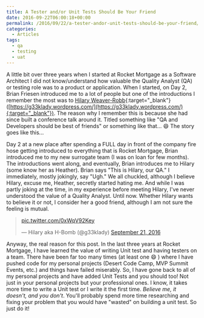 ```yaml
---
title: A Tester and/or Unit Tests Should Be Your Friend
date: 2016-09-22T06:00:18+00:00
permalink: /2016/09/22/a-tester-andor-unit-tests-should-be-your-friend/
categories:
  - Articles
tags:
  - qa
  - testing
  - uat
---
```


A little bit over three years when I started at Rocket Mortgage as a Software Architect I did not know/understand how valuable the Quality Analyst (QA) or testing role was to a product or application. When I started, on Day 2, Brian Friesen introduced me to a lot of people but one of the introductions I remember the most was to [Hilary Weaver-Robb](https://www.twitter.com/g33klady){:target="_blank"} ([https://g33klady.wordpress.com/](https://g33klady.wordpress.com/){:target="_blank"}). The reason why I remember this is because she had since built a conference talk around it. Titled something like "QA and Developers should be best of friends" or something like that... :smile: The story goes like this...

Day 2 at a new place after spending a FULL day in front of the company fire hose getting introduced to everything that is Rocket Mortgage, Brian introduced me to my new surrogate team (I was on loan for few months). The introductions went along, and eventually, Brian introduces me to Hilary (some know her as Heather). Brian says "This is Hilary, our QA." I immediately, mostly jokingly, say "Ugh." We all chuckled, although I believe Hilary, excuse me, Heather, secretly started hating me. And while I was partly joking at the time, in my experience before meeting Hilary, I've never understood the value of a Quality Analyst. Until now. Whether Hilary wants to believe it or not, I consider her a good friend, although I am not sure the feeling is mutual.

<blockquote class="twitter-tweet" data-lang="en"><p lang="und" dir="ltr"> <a href="https://t.co/0xWqV92Key">pic.twitter.com/0xWqV92Key</a></p>&mdash; Hilary aka H-Bomb (@g33klady) <a href="https://twitter.com/g33klady/status/778664643116011521?ref_src=twsrc%5Etfw">September 21, 2016</a></blockquote>
<script async src="https://platform.twitter.com/widgets.js" charset="utf-8"></script>

Anyway, the real reason for this post. In the last three years at Rocket Mortgage, I have learned the value of writing Unit test and having testers on a team. There have been far too many times (at least one :smile: ) where I have pushed code for my personal projects (Desert Code Camp, MVP Summit Events, etc.) and things have failed miserably. So, I have gone back to all of my personal projects and have added Unit Tests and you should too! Not just in your personal projects but your professional ones. I know, it takes more time to write a Unit test or I write it the first time. _Believe me, it doesn't, and you don't_. You'll probably spend more time researching and fixing your problem that you would have "wasted" on building a unit test. So just do it!
